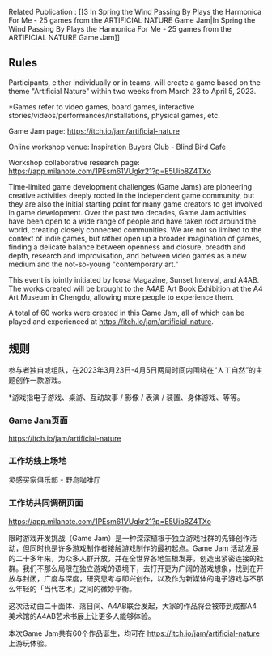 
Related Publication : [[3   In Spring the Wind Passing By Plays the Harmonica For Me - 25 games from the ARTIFICIAL NATURE Game Jam|In Spring the Wind Passing By Plays the Harmonica For Me - 25 games from the ARTIFICIAL NATURE Game Jam]]

## Rules

Participants, either individually or in teams, will create a game based on the theme "Artificial Nature" within two weeks from March 23 to April 5, 2023.

\*Games refer to video games, board games, interactive stories/videos/performances/installations, physical games, etc.

Game Jam page: https://itch.io/jam/artificial-nature

Online workshop venue: Inspiration Buyers Club - Blind Bird Cafe

Workshop collaborative research page: https://app.milanote.com/1PEsm61VUgkr21?p=E5Uib8Z4TXo

Time-limited game development challenges (Game Jams) are pioneering creative activities deeply rooted in the independent game community, but they are also the initial starting point for many game creators to get involved in game development. Over the past two decades, Game Jam activities have been open to a wide range of people and have taken root around the world, creating closely connected communities. We are not so limited to the context of indie games, but rather open up a broader imagination of games, finding a delicate balance between openness and closure, breadth and depth, research and improvisation, and between video games as a new medium and the not-so-young "contemporary art."

This event is jointly initiated by Icosa Magazine, Sunset Interval, and A4AB. The works created will be brought to the A4AB Art Book Exhibition at the A4 Art Museum in Chengdu, allowing more people to experience them.

A total of 60 works were created in this Game Jam, all of which can be played and experienced at https://itch.io/jam/artificial-nature.

## 规则

参与者独自或组队，在2023年3月23日-4月5日两周时间内围绕在“人工自然”的主题创作一款游戏。

*游戏指电子游戏、桌游、互动故事 / 影像 / 表演 / 装置、身体游戏、等等。

### Game Jam页面 

https://itch.io/jam/artificial-nature

### 工作坊线上场地

灵感买家俱乐部 - 野乌咖啡厅

### 工作坊共同调研页面

https://app.milanote.com/1PEsm61VUgkr21?p=E5Uib8Z4TXo

限时游戏开发挑战（Game Jam）是一种深深植根于独立游戏社群的先锋创作活动，但同时也是许多游戏制作者接触游戏制作的最初起点。Game Jam 活动发展的二十多年来，为众多人群开放，并在全世界各地生根发芽，创造出紧密连接的社群。我们不那么局限在独立游戏的语境下，去打开更为广阔的游戏想象，找到在开放与封闭，广度与深度，研究思考与即兴创作，以及作为新媒体的电子游戏与不那么年轻的「当代艺术」之间的微妙平衡。

这次活动由二十面体、落日间、A4AB联合发起，大家的作品将会被带到成都A4美术馆的A4AB艺术书展上让更多人能够体验。

本次Game Jam共有60个作品诞生，均可在 https://itch.io/jam/artificial-nature 上游玩体验。